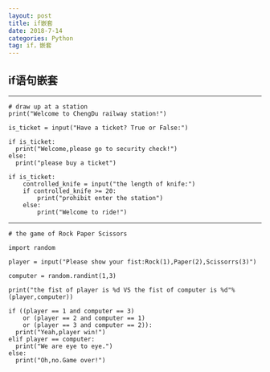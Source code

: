```yaml
---
layout: post
title: if嵌套
date: 2018-7-14
categories: Python
tag: if，嵌套
---
```

## if语句嵌套
-----------------------------
    # draw up at a station
    print("Welcome to ChengDu railway station!")

    is_ticket = input("Have a ticket? True or False:")

    if is_ticket:
      print("Welcome,please go to security check!")
    else:
      print("please buy a ticket")

    if is_ticket:
    	controlled_knife = input("the length of knife:")
    	if controlled_knife >= 20:
    		print("prohibit enter the station")
    	else:
    		print("Welcome to ride!")

--------------------------------
    # the game of Rock Paper Scissors

    import random

    player = input("Please show your fist:Rock(1),Paper(2),Scissorrs(3)")

    computer = random.randint(1,3)

    print("the fist of player is %d VS the fist of computer is %d"%(player,computer))

    if ((player == 1 and computer == 3)
        or (player == 2 and computer == 1)
        or (player == 3 and computer == 2)):
      print("Yeah,player win!")
    elif player == computer:
      print("We are eye to eye.")
    else:
      print("Oh,no.Game over!")
